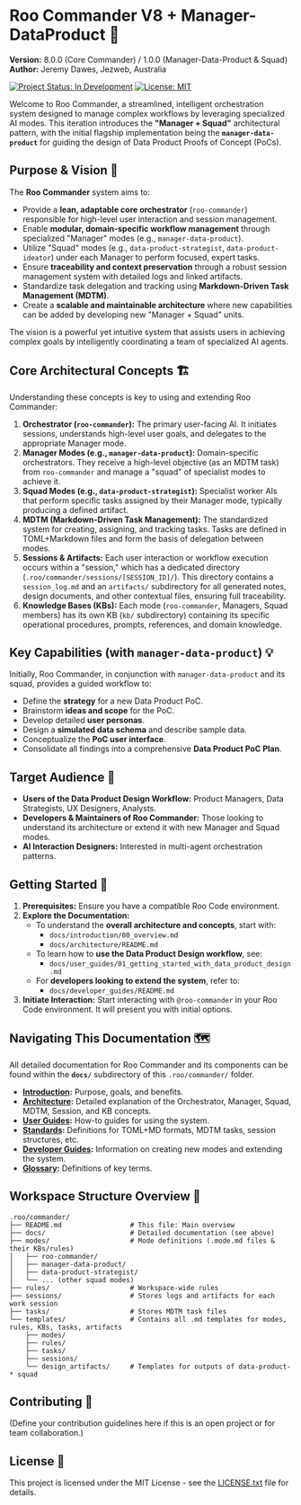 # Roo Commander V8 + Manager-DataProduct 🚀

**Version:** 8.0.0 (Core Commander) / 1.0.0 (Manager-Data-Product & Squad)
**Author:** Jeremy Dawes, Jezweb, Australia

[![Project Status: In Development](https://img.shields.io/badge/Project%20Status-In%20Development-orange)](https://shields.io/)
[![License: MIT](https://img.shields.io/badge/License-MIT-yellow.svg)](LICENSE.txt) <!-- Ensure you have a LICENSE.txt file -->

Welcome to Roo Commander, a streamlined, intelligent orchestration system designed to manage complex workflows by leveraging specialized AI modes. This iteration introduces the **"Manager + Squad"** architectural pattern, with the initial flagship implementation being the **`manager-data-product`** for guiding the design of Data Product Proofs of Concept (PoCs).

## Purpose & Vision 🎯

The **Roo Commander** system aims to:

*   Provide a **lean, adaptable core orchestrator** (`roo-commander`) responsible for high-level user interaction and session management.
*   Enable **modular, domain-specific workflow management** through specialized "Manager" modes (e.g., `manager-data-product`).
*   Utilize "Squad" modes (e.g., `data-product-strategist`, `data-product-ideator`) under each Manager to perform focused, expert tasks.
*   Ensure **traceability and context preservation** through a robust session management system with detailed logs and linked artifacts.
*   Standardize task delegation and tracking using **Markdown-Driven Task Management (MDTM)**.
*   Create a **scalable and maintainable architecture** where new capabilities can be added by developing new "Manager + Squad" units.

The vision is a powerful yet intuitive system that assists users in achieving complex goals by intelligently coordinating a team of specialized AI agents.

## Core Architectural Concepts 🏗️

Understanding these concepts is key to using and extending Roo Commander:

1.  **Orchestrator (`roo-commander`):** The primary user-facing AI. It initiates sessions, understands high-level user goals, and delegates to the appropriate Manager mode.
2.  **Manager Modes (e.g., `manager-data-product`):** Domain-specific orchestrators. They receive a high-level objective (as an MDTM task) from `roo-commander` and manage a "squad" of specialist modes to achieve it.
3.  **Squad Modes (e.g., `data-product-strategist`):** Specialist worker AIs that perform specific tasks assigned by their Manager mode, typically producing a defined artifact.
4.  **MDTM (Markdown-Driven Task Management):** The standardized system for creating, assigning, and tracking tasks. Tasks are defined in TOML+Markdown files and form the basis of delegation between modes.
5.  **Sessions & Artifacts:** Each user interaction or workflow execution occurs within a "session," which has a dedicated directory (`.roo/commander/sessions/[SESSION_ID]/`). This directory contains a `session_log.md` and an `artifacts/` subdirectory for all generated notes, design documents, and other contextual files, ensuring full traceability.
6.  **Knowledge Bases (KBs):** Each mode (`roo-commander`, Managers, Squad members) has its own KB (`kb/` subdirectory) containing its specific operational procedures, prompts, references, and domain knowledge.

## Key Capabilities (with `manager-data-product`) 💡

Initially, Roo Commander, in conjunction with `manager-data-product` and its squad, provides a guided workflow to:

*   Define the **strategy** for a new Data Product PoC.
*   Brainstorm **ideas and scope** for the PoC.
*   Develop detailed **user personas**.
*   Design a **simulated data schema** and describe sample data.
*   Conceptualize the **PoC user interface**.
*   Consolidate all findings into a comprehensive **Data Product PoC Plan**.

## Target Audience 👥

*   **Users of the Data Product Design Workflow:** Product Managers, Data Strategists, UX Designers, Analysts.
*   **Developers & Maintainers of Roo Commander:** Those looking to understand its architecture or extend it with new Manager and Squad modes.
*   **AI Interaction Designers:** Interested in multi-agent orchestration patterns.

## Getting Started 🏁

1.  **Prerequisites:** Ensure you have a compatible Roo Code environment.
2.  **Explore the Documentation:**
    *   To understand the **overall architecture and concepts**, start with:
        *   `docs/introduction/00_overview.md`
        *   `docs/architecture/README.md`
    *   To learn how to **use the Data Product Design workflow**, see:
        *   `docs/user_guides/01_getting_started_with_data_product_design.md`
    *   For **developers looking to extend the system**, refer to:
        *   `docs/developer_guides/README.md`
3.  **Initiate Interaction:** Start interacting with `@roo-commander` in your Roo Code environment. It will present you with initial options.

## Navigating This Documentation 🗺️

All detailed documentation for Roo Commander and its components can be found within the **`docs/`** subdirectory of this `.roo/commander/` folder.

*   **[Introduction](./docs/introduction/README.md):** Purpose, goals, and benefits.
*   **[Architecture](./docs/architecture/README.md):** Detailed explanation of the Orchestrator, Manager, Squad, MDTM, Session, and KB concepts.
*   **[User Guides](./docs/user_guides/README.md):** How-to guides for using the system.
*   **[Standards](./docs/standards/README.md):** Definitions for TOML+MD formats, MDTM tasks, session structures, etc.
*   **[Developer Guides](./docs/developer_guides/README.md):** Information on creating new modes and extending the system.
*   **[Glossary](./docs/glossary.md):** Definitions of key terms.

## Workspace Structure Overview 📂

```
.roo/commander/
├── README.md                 # This file: Main overview
├── docs/                     # Detailed documentation (see above)
├── modes/                    # Mode definitions (.mode.md files & their KBs/rules)
│   ├── roo-commander/
│   ├── manager-data-product/
│   ├── data-product-strategist/
│   └── ... (other squad modes)
├── rules/                    # Workspace-wide rules
├── sessions/                 # Stores logs and artifacts for each work session
├── tasks/                    # Stores MDTM task files
└── templates/                # Contains all .md templates for modes, rules, KBs, tasks, artifacts
    ├── modes/
    ├── rules/
    ├── tasks/
    ├── sessions/
    └── design_artifacts/     # Templates for outputs of data-product-* squad
```

## Contributing 🤝

(Define your contribution guidelines here if this is an open project or for team collaboration.)

## License 📜

This project is licensed under the MIT License - see the [LICENSE.txt](LICENSE.txt) file for details.
